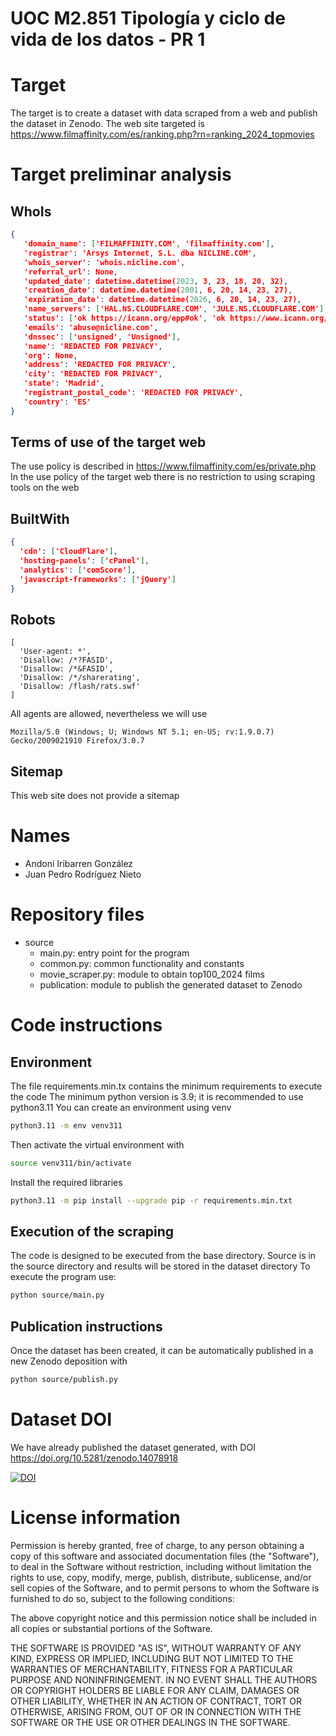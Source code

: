 # UOC M2.851 Tipología y ciclo de vida de los datos - PR 1

# Target

The target is to create a dataset with data scraped from a web and publish the dataset in Zenodo.
The web site targeted is https://www.filmaffinity.com/es/ranking.php?rn=ranking_2024_topmovies

# Target preliminar analysis


## WhoIs

```json
{
   'domain_name': ['FILMAFFINITY.COM', 'filmaffinity.com'],
   'registrar': 'Arsys Internet, S.L. dba NICLINE.COM',
   'whois_server': 'whois.nicline.com',
   'referral_url': None,
   'updated_date': datetime.datetime(2023, 3, 23, 18, 20, 32),
   'creation_date': datetime.datetime(2001, 6, 20, 14, 23, 27),
   'expiration_date': datetime.datetime(2026, 6, 20, 14, 23, 27),
   'name_servers': ['HAL.NS.CLOUDFLARE.COM', 'JULE.NS.CLOUDFLARE.COM'],
   'status': ['ok https://icann.org/epp#ok', 'ok https://www.icann.org/epp#ok'],
   'emails': 'abuse@nicline.com',
   'dnssec': ['unsigned', 'Unsigned'],
   'name': 'REDACTED FOR PRIVACY',
   'org': None,
   'address': 'REDACTED FOR PRIVACY',
   'city': 'REDACTED FOR PRIVACY',
   'state': 'Madrid',
   'registrant_postal_code': 'REDACTED FOR PRIVACY',
   'country': 'ES'
}
```

## Terms of use of the target web

The use policy is described in https://www.filmaffinity.com/es/private.php
In the use policy of the target web there is no restriction to using scraping tools on the web

## BuiltWith

```json
{
  'cdn': ['CloudFlare'], 
  'hosting-panels': ['cPanel'], 
  'analytics': ['comScore'], 
  'javascript-frameworks': ['jQuery']
}
```

## Robots

```
[
  'User-agent: *', 
  'Disallow: /*?FASID', 
  'Disallow: /*&FASID', 
  'Disallow: /*/sharerating', 
  'Disallow: /flash/rats.swf'
]
```

All agents are allowed, nevertheless we will use 

```
Mozilla/5.0 (Windows; U; Windows NT 5.1; en-US; rv:1.9.0.7) Gecko/2009021910 Firefox/3.0.7
```

## Sitemap

This web site does not provide a sitemap

# Names

  - Andoni Iribarren González
  - Juan Pedro Rodríguez Nieto

# Repository files

  - source
    - main.py: entry point for the program
    - common.py: common functionality and constants
    - movie_scraper.py: module to obtain top100_2024 films
    - publication: module to publish the generated dataset to Zenodo

# Code instructions

## Environment

The file requirements.min.tx contains the minimum requirements to execute the code
The minimum python version is 3.9; it is recommended to use python3.11
You can create an environment using venv

```bash
python3.11 -m env venv311
```

Then activate the virtual environment with

```bash
source venv311/bin/activate
```

Install the required libraries

```bash
python3.11 -m pip install --upgrade pip -r requirements.min.txt
```


## Execution of the scraping

The code is designed to be executed from the base directory. Source is in the source directory and results will be stored in the dataset directory
To execute the program use:

```bash
python source/main.py
```

## Publication instructions

Once the dataset has been created, it can be automatically published in a new Zenodo deposition with

```bash
python source/publish.py
```

# Dataset DOI

We have already published the dataset generated, with DOI <https://doi.org/10.5281/zenodo.14078918>

[![DOI](https://zenodo.org/badge/DOI/10.5281/zenodo.14078918.svg)](https://doi.org/10.5281/zenodo.14078918)



# License information

Permission is hereby granted, free of charge, to any person obtaining a copy of this software and associated documentation files (the "Software"), to deal in the Software without restriction, including without limitation the rights to use, copy, modify, merge, publish, distribute, sublicense, and/or sell copies of the Software, and to permit persons to whom the Software is furnished to do so, subject to the following conditions:

The above copyright notice and this permission notice shall be included in all copies or substantial portions of the Software.

THE SOFTWARE IS PROVIDED "AS IS", WITHOUT WARRANTY OF ANY KIND, EXPRESS OR IMPLIED, INCLUDING BUT NOT LIMITED TO THE WARRANTIES OF MERCHANTABILITY, FITNESS FOR A PARTICULAR PURPOSE AND NONINFRINGEMENT. IN NO EVENT SHALL THE AUTHORS OR COPYRIGHT HOLDERS BE LIABLE FOR ANY CLAIM, DAMAGES OR OTHER LIABILITY, WHETHER IN AN ACTION OF CONTRACT, TORT OR OTHERWISE, ARISING FROM, OUT OF OR IN CONNECTION WITH THE SOFTWARE OR THE USE OR OTHER DEALINGS IN THE SOFTWARE.


